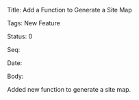 Title:  Add a Function to Generate a Site Map

Tags:   New Feature

Status: 0

Seq:    

Date:   

Body:

Added new function to generate a site map.
